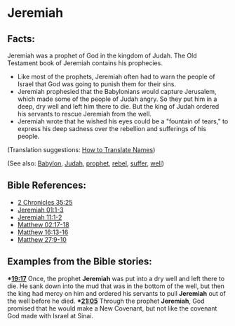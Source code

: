 # Jeremiah #

## Facts: ##

Jeremiah was a prophet of God in the kingdom of Judah. The Old Testament book of Jeremiah contains his prophecies.

* Like most of the prophets, Jeremiah often had to warn the people of Israel that God was going to punish them for their sins.
* Jeremiah prophesied that the Babylonians would capture Jerusalem, which made some of the people of Judah angry. So they put him in a deep, dry well and left him there to die. But the king of Judah ordered his servants to rescue Jeremiah from the well.
* Jeremiah wrote that he wished his eyes could be a "fountain of tears," to express his deep sadness over the rebellion and sufferings of his people.

(Translation suggestions: [How to Translate Names](en/ta-vol1/translate/man/translate-names))

(See also: [Babylon](../other/babylon.md), [Judah](../other/kingdomofjudah.md), [prophet](../kt/prophet.md), [rebel](../other/rebel.md), [suffer](../kt/suffer.md), [well](../other/well.md))

## Bible References: ##

* [2 Chronicles 35:25](en/tn/2ch/help/35/25)
* [Jeremiah 01:1-3](en/tn/jer/help/01/01)
* [Jeremiah 11:1-2](en/tn/jer/help/11/01)
* [Matthew 02:17-18](en/tn/mat/help/02/17)
* [Matthew 16:13-16](en/tn/mat/help/16/13)
* [Matthew 27:9-10](en/tn/mat/help/27/09)

## Examples from the Bible stories: ##

  __*[19:17](en/tn/obs/help/19/17)__ Once, the prophet __Jeremiah__ was put into a dry well and left there to die. He sank down into the mud that was in the bottom of the well, but then the king had mercy on him and ordered his servants to pull __Jeremiah__ out of the well before he died.
  __*[21:05](en/tn/obs/help/21/05)__ Through the prophet __Jeremiah__, God promised that he would make a New Covenant, but not like the covenant God made with Israel at Sinai.